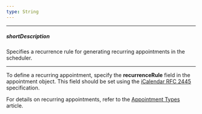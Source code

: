 ```yaml
---
type: String
---
```

---
##### shortDescription
Specifies a recurrence rule for generating recurring appointments in the scheduler.

---
To define a recurring appointment, specify the **recurrenceRule** field in the appointment object. This field should be set using the [iCalendar RFC 2445](https://tools.ietf.org/html/rfc2445#section-4.3.10) specification.

For details on recurring appointments, refer to the [Appointment Types](/concepts/05%20Widgets/Scheduler/30%20Appointment%20Types/020%20All%20Day%20Appointments.md '/Documentation/Guide/Widgets/Scheduler/Appointment_Types/#All_Day_Appointments') article.